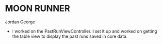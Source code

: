 # MOON RUNNER

Jordan George
- I worked on the PastRunViewController. I set it up and worked on getting the table view to display the past runs saved in core data. 
